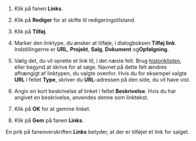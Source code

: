 <!-- markdownlint-disable-file MD041 -->
1. Klik på fanen **Links**.

2. Klik på **Rediger** for at skifte til redigeringstilstand.

3. Klik på **Tilføj**.

4. Marker den linktype, du ønsker at tilføje, i dialogboksen **Tilføj link**. Indstillingerne er **URL**, **Projekt**, **Salg**, **Dokument** og**Opfølgning**.

5. Vælg det, du vil oprette et link til, i det næste felt. Brug [historiklisten][1], eller begynd at skrive for at søge. Navnet på dette felt ændres afhængigt af linktypen, du valgte ovenfor. Hvis du for eksempel valgte **URL** i feltet **Type**, skriver du **URL**-adressen på den side, du vil have vist.

6. Angiv en kort beskrivelse af linket i feltet **Beskrivelse**. Hvis du har angivet en beskrivelse, anvendes denne som linktekst.

7. Klik på **OK** for at gemme linket.

8. Klik på **Gem** på fanen **Links**.

En prik på faneoverskriften **Links** betyder, at der er tilføjet et link for salget.

<!-- Referenced links -->
[1]: ../basics/history.md
